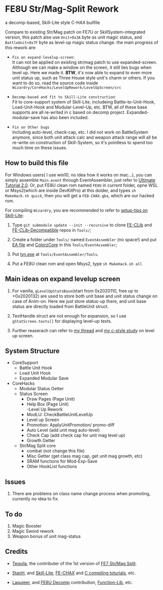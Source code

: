 # FE8U Str/Mag-Split Rework

a decomp-based, Skill-Lite style C-HAX builfile

Compare to existing Str/Mag patch on FE7U or SkillSystem-integrated version, this patch alse use `Unit+0x3A` byte as unit magic status, and `BattleUnit+0x7F` byte as level-up magic status change. the main progress of this rework are:

- `Fix on expand-levelup-screen`:	
It can not be applied on existing str/mag patch to use expanded-screen. Although we can make a window on the screen, it still lies bugs when level up. Here we made it. **BTW**, it's now able to expand to even more unit status up, such as Three House style unit's charm or others. If you want to do so, read the source code inside `Wizardry/CoreHacks/LevelUpRework/LevelUpScreen/src`

- `Decomp-based and fit to Skill-Lite construction`:	
Fit to core-support system of Skill-Lite, includeing Battle-to-Unit-Hook, Load-Unit-Hook and Modular-Level-Up, etc. BTW, all of these base supports are all re-writed in c based on decomp project.
Expanded-modular-save has also been included.
- `Fix on Other bugs`	
Including auto-level, check-cap, etc. I did not work on BattleSystem anymore, since both unit attack calc and weapon attack range will all be re-write on construction of Skill-System, so it's pointless to spend too much time on these issues.


## How to build this file

For Windows users( I use win10, no idea how it works on mac...), you can simply assemble `Main.event` through EventAssembler, just refer to [Ultimate Tutorial 2.0](https://tutorial.feuniverse.us/buildbasics). Or, put FE8U clean rom named `FE8U` in current folder, opne WSL or Msys2(which are inside DevKitPro) at this dolder, and types `sh MakeHack.sh quick`, then you will get a `FE8-CHAX.gba`, which are our hacked rom.

For compiling `Wizardry`, you are recommended to refer to [setup-tips on Skill-Lite](https://github.com/StanHash/SkillsLite/blob/master/SETUP.md):

1. Type `git submodule update --init --recursive` to clone [FE-CLib](https://github.com/StanHash/FE-CLib.git) and [FE-CLib-Decompatible](https://github.com/boviex/FE-CLib-Decompatible) repos in `Tools/`;

2. Create a folder under `Tools/` named `EventAssembler` (no space!) and put [EA file](https://feuniverse.us/t/event-assembler/1749?u=stanh) and [ColorzCore](https://feuniverse.us/t/colorzcore/3970?u=stanh) in this `Tools/EventAssembler`;

3. Put [lyn.exe](https://github.com/StanHash/lyn) at `Tools/EventAssembler/Tools`.

4. Put a FE8U clean rom and open Msys2, type `sh MakeHack.sh all`

## Main ideas on expand levelup screen

1. For vanilla, `gLevelUpStatsBase`(start from 0x2020110, free up to +0x2020132) are used to store both unit base and unit status change on case of Anim-on. Here we just store status-up there, and unit base status are directly loaded from BattleUnit struct.

2. TextHandle struct are not enough for expansion, so I use `gStatScreen.texts[]` for displaying level-up texts.

3. Further reaserach can refer to [my thread](https://feuniverse.us/t/reserach-on-levelup-screen/13098) and [my c-style study](https://feuniverse.us/t/reserach-on-levelup-screen/13098) on level up screen.

## System Structure
- CoreSupport
	- Battle Unit Hook
	- Load Unit Hook
	- Expanded Modular Save
- CoreHacks
	- Modular Status Getter
	- Status Screen
		- Draw Pages (Page Unit)
		- Help Box (Page Unit)	
	-Level Up Rework
		- ModLU: CheckBattleUnitLevelUp
		- Level up Screen
		- Promotion: ApplyUnitPromotion/ promo-diff
		- Auto Level (add unit mag auto-level)
		- Check Cap (add check cap for unit mag level up)
		- Growth Getter	
	- Str/Mag Split core
		- combat (not change this file)
		- Misc Getter (get class mag cap, get unit mag growth, etc)
		- SRAM functions for Mod-Exp-Save
		- Other HookList functions

## Issues

1. There are problems on class name change process when promoting, currently no idea to fix.

## To do

1. Magic Booster
2. Magic Sword rework
3. Weapon bonus of unit mag-status

## Credits
- [Tequila](https://feuniverse.us/u/tequila/summary), the contributer of the 1st version of [FE7 Str/Mag Split](https://feuniverse.us/t/teqs-minor-assembly-shenanigans/1655/20).

- [StanH](https://github.com/StanHash), and [Skill-Lite](https://github.com/StanHash/SkillsLite), [FE-CHAX](https://github.com/StanHash/FE-CHAX) and [C compiling toturials](https://feuniverse.us/t/guide-doc-asm-hacking-in-c-with-ea/3351), etc.

- [Laquieer](https://github.com/laqieer), and [FE8U Decomp](https://github.com/laqieer/fireemblem8u) contribution, [Function-Lib](https://github.com/laqieer/FE_GBA_Function_Library), etc.